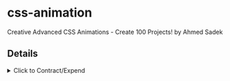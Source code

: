 # css-animation

Creative Advanced CSS Animations - Create 100 Projects! by Ahmed Sadek

## Details

<details>
  <summary>Click to Contract/Expend</summary>

### 5. what properties can be transitioned ?

[MDN - Animatable CSS properties](https://developer.mozilla.org/en-US/docs/Web/CSS/CSS_animated_properties)

### 9. CSS rotate function

```css
img:hover {
  transform: rotate(1turn); /* 360deg */
  transform: rotate(-0.5turn); /* -180deg */
  transform: rotate(200grad); /* 180deg */
}
```

### 11. transform origin

```css
a {
  transform-origin: 20% 80%;
}
```

### 27. creative button hover effect

```css
a {
  mix-blend-mode: multiply;
  transform: perspective(1000px) rotateX(75deg);
}
```

### 67. creative layered card hover effect

```css
img {
  object-fit: cover;
}
```

</details>
